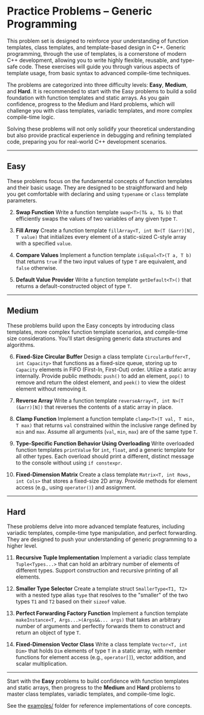 # Practice Problems – Generic Programming

This problem set is designed to reinforce your understanding of function templates, class templates, and template-based design in C++. Generic programming, through the use of templates, is a cornerstone of modern C++ development, allowing you to write highly flexible, reusable, and type-safe code. These exercises will guide you through various aspects of template usage, from basic syntax to advanced compile-time techniques.

The problems are categorized into three difficulty levels: **Easy**, **Medium**, and **Hard**. It is recommended to start with the Easy problems to build a solid foundation with function templates and static arrays. As you gain confidence, progress to the Medium and Hard problems, which will challenge you with class templates, variadic templates, and more complex compile-time logic.

Solving these problems will not only solidify your theoretical understanding but also provide practical experience in debugging and refining templated code, preparing you for real-world C++ development scenarios.

-----

## Easy

These problems focus on the fundamental concepts of function templates and their basic usage. They are designed to be straightforward and help you get comfortable with declaring and using `typename` or `class` template parameters.

2.  **Swap Function**
    Write a function template `swap<T>(T& a, T& b)` that efficiently swaps the values of two variables of any given type `T`.

3.  **Fill Array**
    Create a function template `fillArray<T, int N>(T (&arr)[N], T value)` that initializes every element of a static-sized C-style array with a specified `value`.

4.  **Compare Values**
    Implement a function template `isEqual<T>(T a, T b)` that returns `true` if the two input values of type `T` are equivalent, and `false` otherwise.

5.  **Default Value Provider**
    Write a function template `getDefault<T>()` that returns a default-constructed object of type `T`.

-----

## Medium

These problems build upon the Easy concepts by introducing class templates, more complex function template scenarios, and compile-time size considerations. You'll start designing generic data structures and algorithms.

6.  **Fixed-Size Circular Buffer**
    Design a class template `CircularBuffer<T, int Capacity>` that functions as a fixed-size queue, storing up to `Capacity` elements in FIFO (First-In, First-Out) order. Utilize a static array internally. Provide public methods: `push()` to add an element, `pop()` to remove and return the oldest element, and `peek()` to view the oldest element without removing it.

7.  **Reverse Array**
    Write a function template `reverseArray<T, int N>(T (&arr)[N])` that reverses the contents of a static array in place.

8.  **Clamp Function**
    Implement a function template `clamp<T>(T val, T min, T max)` that returns `val` constrained within the inclusive range defined by `min` and `max`. Assume all arguments (`val`, `min`, `max`) are of the same type `T`.

9.  **Type-Specific Function Behavior Using Overloading**
    Write overloaded function templates `printValue` for `int`, `float`, and a generic template for all other types. Each overload should print a different, distinct message to the console without using `if constexpr`.

10. **Fixed-Dimension Matrix**
    Create a class template `Matrix<T, int Rows, int Cols>` that stores a fixed-size 2D array. Provide methods for element access (e.g., using `operator()`) and assignment.

-----

## Hard

These problems delve into more advanced template features, including variadic templates, compile-time type manipulation, and perfect forwarding. They are designed to push your understanding of generic programming to a higher level.

11. **Recursive Tuple Implementation**
    Implement a variadic class template `Tuple<Types...>` that can hold an arbitrary number of elements of different types. Support construction and recursive printing of all elements.

12. **Smaller Type Selector**
    Create a template struct `SmallerType<T1, T2>` with a nested type alias `type` that resolves to the "smaller" of the two types `T1` and `T2` based on their `sizeof` value.

13. **Perfect Forwarding Factory Function**
    Implement a function template `makeInstance<T, Args...>(Args&&... args)` that takes an arbitrary number of arguments and perfectly forwards them to construct and return an object of type `T`.

14. **Fixed-Dimension Vector Class**
    Write a class template `Vector<T, int Dim>` that holds `Dim` elements of type `T` in a static array, with member functions for element access (e.g., `operator[]`), vector addition, and scalar multiplication.

-----

Start with the **Easy** problems to build confidence with function templates and static arrays, then progress to the **Medium** and **Hard** problems to master class templates, variadic templates, and compile-time logic.

See the [examples/](./examples/) folder for reference implementations of core concepts.